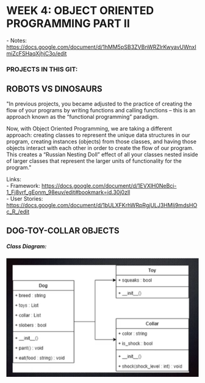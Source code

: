 # WEEK 4: OBJECT ORIENTED PROGRAMMING PART II  
\- Notes: https://docs.google.com/document/d/1hMM5pSB3ZVBnWRZlrKwyavUWnxImiZcFSHaqXjhjC3o/edit

### PROJECTS IN THIS GIT: 
## ROBOTS VS DINOSAURS
"In previous projects, you became adjusted to the practice of creating the flow of your programs by writing functions and calling functions – this is an approach known as the “functional programming” paradigm.  

Now, with Object Oriented Programming, we are taking a different approach: creating classes to represent the unique data structures in our program, creating instances (objects) from those classes, and having those objects interact with each other in order to create the flow of our program. This creates a “Russian Nesting Doll” effect of all your classes nested inside of larger classes that represent the larger units of functionality for the program."  

Links:  
\- Framework: https://docs.google.com/document/d/1EVXlH0NeBci-1_Fj8vrf_gEonm_98euv/edit#bookmark=id.30j0zll  
\- User Stories: https://docs.google.com/document/d/1bULXFKrhWRpRgjULJ3HMlj9mdsHOc_R_/edit  

## DOG-TOY-COLLAR OBJECTS 
##### Class Diagram:
![](images/class_diagram.png)

